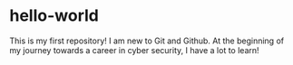 # hello-world
This is my first repository!
I am new to Git and Github. 
At the beginning of my journey towards a career in cyber security, I have a lot to learn!
